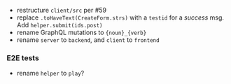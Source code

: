- restructure `client/src` per #59
- replace `.toHaveText(CreateForm.strs)` with a `testid` for a *success* msg. Add `helper.submit(ids.post)`
- rename GraphQL mutations to `{noun}_{verb}`
- rename `server` to `backend`, and `client` to `frontend`

### E2E tests

- rename `helper` to `play`?
